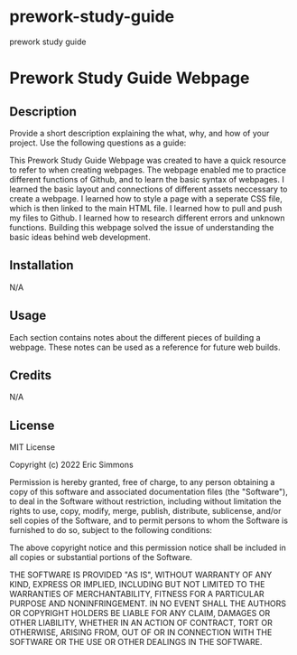 # prework-study-guide
prework study guide
# Prework Study Guide Webpage

## Description

Provide a short description explaining the what, why, and how of your project. Use the following questions as a guide:

This Prework Study Guide Webpage was created to have a quick resource to refer to when creating webpages. The webpage enabled me to practice different functions of Github, and to learn the basic syntax of webpages. I learned the basic layout and connections of different assets neccessary to create a webpage. I learned how to style a page with a seperate CSS file, which is then linked to the main HTML file. I learned how to pull and push my files to Github. I learned how to research different errors and unknown functions. Building this webpage solved the issue of understanding the basic ideas behind web development.

## Installation

N/A

## Usage

Each section contains notes about the different pieces of building a webpage. These notes can be used as a reference for future web builds. 



## Credits

N/A

## License

MIT License

Copyright (c) 2022 Eric Simmons

Permission is hereby granted, free of charge, to any person obtaining a copy
of this software and associated documentation files (the "Software"), to deal
in the Software without restriction, including without limitation the rights
to use, copy, modify, merge, publish, distribute, sublicense, and/or sell
copies of the Software, and to permit persons to whom the Software is
furnished to do so, subject to the following conditions:

The above copyright notice and this permission notice shall be included in all
copies or substantial portions of the Software.

THE SOFTWARE IS PROVIDED "AS IS", WITHOUT WARRANTY OF ANY KIND, EXPRESS OR
IMPLIED, INCLUDING BUT NOT LIMITED TO THE WARRANTIES OF MERCHANTABILITY,
FITNESS FOR A PARTICULAR PURPOSE AND NONINFRINGEMENT. IN NO EVENT SHALL THE
AUTHORS OR COPYRIGHT HOLDERS BE LIABLE FOR ANY CLAIM, DAMAGES OR OTHER
LIABILITY, WHETHER IN AN ACTION OF CONTRACT, TORT OR OTHERWISE, ARISING FROM,
OUT OF OR IN CONNECTION WITH THE SOFTWARE OR THE USE OR OTHER DEALINGS IN THE
SOFTWARE.
